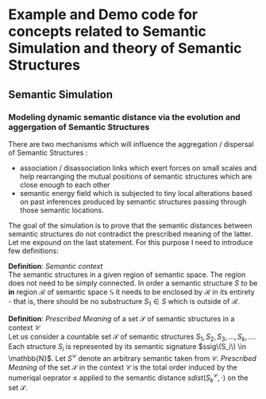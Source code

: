 # Example and Demo code for concepts related to Semantic Simulation and theory of Semantic Structures

## Semantic Simulation

### Modeling dynamic semantic distance via the evolution and aggergation of Semantic Structures 

There are two mechanisms which will influence the aggregation / dispersal of Semantic Structures :

 * association / disassociation links which exert forces on small scales and help rearranging the mutual positions of semantic structures which are close enough to each other
 * semantic energy field which is subjected to tiny local alterations based on past inferences produced by semantic structures passing through those semantic locations.

The goal of the simulation is to prove that the semantic distances between semantic structures do not contradict the prescribed meaning of the latter. Let me expound on the last statement. For this purpose I need to introduce few definitions:

**Definition**: _Semantic context_ \
The semantic structures in a given region of semantic space. The region does not need to be simply connected. In order a semantic structure $S$ to be **in** region $\mathcal{R}$ of semantic space $\mathbb{S}$ it needs to be enclosed by $\mathcal{R}$ in its entirety - that is, there should be no substructure $S_1 \in S$ which is outside of $\mathcal{R}$. 

**Definition**: _Prescribed Meaning_ of a set $\mathcal{S}$ of semantic structures in a context $\mathcal{C}$\
Let us consider a countable set $\mathcal{S}$ of semantic structures $S_1, S_2, S_3, \dots, S_k, \dots$. Each structure $S_i$ is represented by its semantic signature $ssig\(S_i\) \in \mathbb{N}$. Let $S^{\mathcal{C}}$ denote an arbitrary semantic taken from $\mathcal{C}$. _Prescribed Meaning_ of the set $\mathcal{S}$ in the context $\mathcal{C}$ is the total order induced by the numeriqal oeprator $\leq$ applied to the  semantic distance $sdist\left(S^{\mathcal{C}}_{k},\cdot\right)$ on the set  $\mathcal{S}$.
